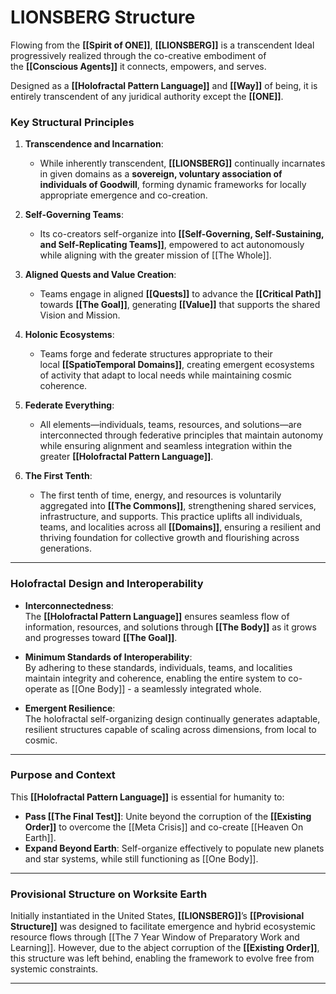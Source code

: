 # LIONSBERG Structure

Flowing from the **[[Spirit of ONE]]**, **[[LIONSBERG]]** is a transcendent Ideal progressively realized through the co-creative embodiment of the **[[Conscious Agents]]** it connects, empowers, and serves.

Designed as a **[[Holofractal Pattern Language]]** and **[[Way]]** of being, it is entirely transcendent of any juridical authority except the **[[ONE]]**.

### **Key Structural Principles**

1. **Transcendence and Incarnation**:
    
    - While inherently transcendent, **[[LIONSBERG]]** continually incarnates in given domains as a **sovereign, voluntary association of individuals of Goodwill**, forming dynamic frameworks for locally appropriate emergence and co-creation.
    
2. **Self-Governing Teams**:
    
    - Its co-creators self-organize into **[[Self-Governing, Self-Sustaining, and Self-Replicating Teams]]**, empowered to act autonomously while aligning with the greater mission of [[The Whole]]. 
    
3. **Aligned Quests and Value Creation**:
    
    - Teams engage in aligned **[[Quests]]** to advance the **[[Critical Path]]** towards **[[The Goal]]**, generating **[[Value]]** that supports the shared Vision and Mission.  
    
4. **Holonic Ecosystems**:
    
    - Teams forge and federate structures appropriate to their local **[[SpatioTemporal Domains]]**, creating emergent ecosystems of activity that adapt to local needs while maintaining cosmic coherence.  
    
5. **Federate Everything**:

	- All elements—individuals, teams, resources, and solutions—are interconnected through federative principles that maintain autonomy while ensuring alignment and seamless integration within the greater **[[Holofractal Pattern Language]]**.  
    
6. **The First Tenth**:

	- The first tenth of time, energy, and resources is voluntarily aggregated into **[[The Commons]]**, strengthening shared services, infrastructure, and supports. This practice uplifts all individuals, teams, and localities across all **[[Domains]]**, ensuring a resilient and thriving foundation for collective growth and flourishing across generations.
	
---

### **Holofractal Design and Interoperability**

- **Interconnectedness**:  
    The **[[Holofractal Pattern Language]]** ensures seamless flow of information, resources, and solutions through **[[The Body]]** as it grows and progresses toward **[[The Goal]]**.
    
- **Minimum Standards of Interoperability**:  
    By adhering to these standards, individuals, teams, and localities maintain integrity and coherence, enabling the entire system to co-operate as [[One Body]] - a seamlessly integrated whole.
    
- **Emergent Resilience**:  
    The holofractal self-organizing design continually generates adaptable, resilient structures capable of scaling across dimensions, from local to cosmic.
    

---

### **Purpose and Context**

This **[[Holofractal Pattern Language]]** is essential for humanity to:

- **Pass [[The Final Test]]**: Unite beyond the corruption of the **[[Existing Order]]** to overcome the [[Meta Crisis]] and co-create [[Heaven On Earth]]. 
- **Expand Beyond Earth**: Self-organize effectively to populate new planets and star systems, while still functioning as [[One Body]]. 

---

### **Provisional Structure on Worksite Earth**

Initially instantiated in the United States, **[[LIONSBERG]]**’s **[[Provisional Structure]]** was designed to facilitate emergence and hybrid ecosystemic resource flows through [[The 7 Year Window of Preparatory Work and Learning]]. However, due to the abject corruption of the **[[Existing Order]]**, this structure was left behind, enabling the framework to evolve free from systemic constraints. 

---


